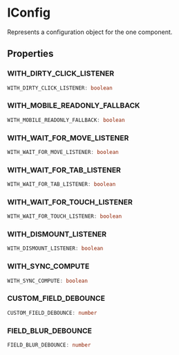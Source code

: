 # IConfig

Represents a configuration object for the one component.

## Properties

### WITH_DIRTY_CLICK_LISTENER

```ts
WITH_DIRTY_CLICK_LISTENER: boolean
```

### WITH_MOBILE_READONLY_FALLBACK

```ts
WITH_MOBILE_READONLY_FALLBACK: boolean
```

### WITH_WAIT_FOR_MOVE_LISTENER

```ts
WITH_WAIT_FOR_MOVE_LISTENER: boolean
```

### WITH_WAIT_FOR_TAB_LISTENER

```ts
WITH_WAIT_FOR_TAB_LISTENER: boolean
```

### WITH_WAIT_FOR_TOUCH_LISTENER

```ts
WITH_WAIT_FOR_TOUCH_LISTENER: boolean
```

### WITH_DISMOUNT_LISTENER

```ts
WITH_DISMOUNT_LISTENER: boolean
```

### WITH_SYNC_COMPUTE

```ts
WITH_SYNC_COMPUTE: boolean
```

### CUSTOM_FIELD_DEBOUNCE

```ts
CUSTOM_FIELD_DEBOUNCE: number
```

### FIELD_BLUR_DEBOUNCE

```ts
FIELD_BLUR_DEBOUNCE: number
```
